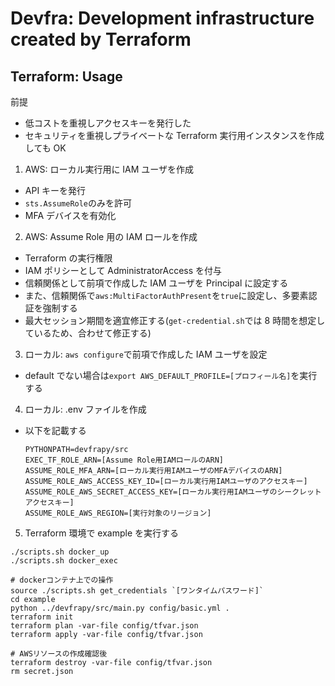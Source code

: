 # Devfra: Development infrastructure created by Terraform

## Terraform: Usage

前提

- 低コストを重視しアクセスキーを発行した
- セキュリティを重視しプライベートな Terraform 実行用インスタンスを作成しても OK

1. AWS: ローカル実行用に IAM ユーザを作成

- API キーを発行
- `sts.AssumeRole`のみを許可
- MFA デバイスを有効化

2. AWS: Assume Role 用の IAM ロールを作成

- Terraform の実行権限
- IAM ポリシーとして AdministratorAccess を付与
- 信頼関係として前項で作成した IAM ユーザを Principal に設定する
- また、信頼関係で`aws:MultiFactorAuthPresent`を`true`に設定し、多要素認証を強制する
- 最大セッション期間を適宜修正する(`get-credential.sh`では 8 時間を想定しているため、合わせて修正する)

3. ローカル: `aws configure`で前項で作成した IAM ユーザを設定

- default でない場合は`export AWS_DEFAULT_PROFILE=[プロフィール名]`を実行する

4. ローカル: .env ファイルを作成

- 以下を記載する
  ```.env
  PYTHONPATH=devfrapy/src
  EXEC_TF_ROLE_ARN=[Assume Role用IAMロールのARN]
  ASSUME_ROLE_MFA_ARN=[ローカル実行用IAMユーザのMFAデバイスのARN]
  ASSUME_ROLE_AWS_ACCESS_KEY_ID=[ローカル実行用IAMユーザのアクセスキー]
  ASSUME_ROLE_AWS_SECRET_ACCESS_KEY=[ローカル実行用IAMユーザのシークレットアクセスキー]
  ASSUME_ROLE_AWS_REGION=[実行対象のリージョン]
  ```

5. Terraform 環境で example を実行する

```shell
./scripts.sh docker_up
./scripts.sh docker_exec

# dockerコンテナ上での操作
source ./scripts.sh get_credentials `[ワンタイムパスワード]`
cd example
python ../devfrapy/src/main.py config/basic.yml .
terraform init
terraform plan -var-file config/tfvar.json
terraform apply -var-file config/tfvar.json

# AWSリソースの作成確認後
terraform destroy -var-file config/tfvar.json
rm secret.json
```
